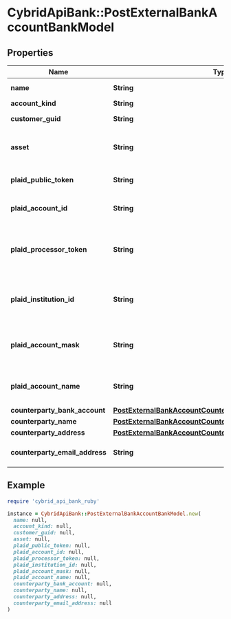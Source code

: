 # CybridApiBank::PostExternalBankAccountBankModel

## Properties

| Name | Type | Description | Notes |
| ---- | ---- | ----------- | ----- |
| **name** | **String** | The name of the account. |  |
| **account_kind** | **String** | The account type |  |
| **customer_guid** | **String** | The customer identifier. | [optional] |
| **asset** | **String** | The asset code. If not set will try and default to the Bank&#39;s configured fiat asset. |  |
| **plaid_public_token** | **String** | The public token for the account. Required for &#39;plaid&#39; accounts. | [optional] |
| **plaid_account_id** | **String** | The account identifier in plaid. Required for &#39;plaid&#39; accounts. | [optional] |
| **plaid_processor_token** | **String** | The Plaid processor token used to access the account. Required for &#39;plaid_processor_token&#39; accounts. | [optional] |
| **plaid_institution_id** | **String** | Plaid&#39;s institution ID for the account&#39;s institution. Required for &#39;plaid_processor_token&#39; accounts. | [optional] |
| **plaid_account_mask** | **String** | The account mask for the account. Required for &#39;plaid_processor_token&#39; accounts. | [optional] |
| **plaid_account_name** | **String** | The name of the account. Required for &#39;plaid_processor_token&#39; accounts. | [optional] |
| **counterparty_bank_account** | [**PostExternalBankAccountCounterpartyBankAccountBankModel**](PostExternalBankAccountCounterpartyBankAccountBankModel.md) |  | [optional] |
| **counterparty_name** | [**PostExternalBankAccountCounterpartyNameBankModel**](PostExternalBankAccountCounterpartyNameBankModel.md) |  | [optional] |
| **counterparty_address** | [**PostExternalBankAccountCounterpartyAddressBankModel**](PostExternalBankAccountCounterpartyAddressBankModel.md) |  | [optional] |
| **counterparty_email_address** | **String** | The counterparty&#39;s email address on the account. | [optional] |

## Example

```ruby
require 'cybrid_api_bank_ruby'

instance = CybridApiBank::PostExternalBankAccountBankModel.new(
  name: null,
  account_kind: null,
  customer_guid: null,
  asset: null,
  plaid_public_token: null,
  plaid_account_id: null,
  plaid_processor_token: null,
  plaid_institution_id: null,
  plaid_account_mask: null,
  plaid_account_name: null,
  counterparty_bank_account: null,
  counterparty_name: null,
  counterparty_address: null,
  counterparty_email_address: null
)
```

